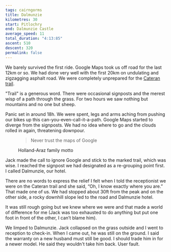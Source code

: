 ```yaml
---
tags: cairngorms
title: Dalmunzie
kilometres: 30
start: Pitlochry
end: Dalmunzie Castle
average_speed: 11
total_duration: "4:13:85"
ascent: 510
descent: 320
permalink: false
---
```


We barely survived the first ride. Google Maps took us off road for the last 12km or so. We had done very well with the first 20km on undulating and zigzagging asphalt road. We were completely unprepared for the [Cateran trail](https://www.pkct.org/cateran-trail).

"Trail" is a generous word. There were occasional signposts and the merest wisp of a path through the grass. For two hours we saw nothing but mountains and no one but sheep.

Panic set in around 18h. We were spent, legs and arms aching from pushing our bikes up this can-you-even-call-it-a-path. Google Maps started to diverge from the signposts. We had no idea where to go and the clouds rolled in again, threatening downpour.

<figure>
<blockquote>
Never trust the maps of Google
</blockquote>
<figcaption>Holland-Araz family motto</figcaption>
</figure>

Jack made the call to ignore Google and stick to the marked trail, which was wise. I reached the signpost we had designated as a re-grouping point first. I called Dalmunzie, our hotel.

There are no words to express the relief I felt when I told the receptionist we were on the Cateran trail and she said, “Oh, I know exactly where you are.” That made one of us. We had stopped about 30ft from the peak and on the other side, a rocky downhill slope led to the road and Dalmunzie hotel.

It was still rough going but we knew where we were and that made a world of difference for me (Jack was too exhausted to do anything but put one foot in front of the other, I can’t blame him).

We limped to Dalmunzie. Jack collapsed on the grass outside and I went to reception to check-in. When I came out, he was still on the ground. I said the warranty on a new husband must still be good. I should trade him in for a newer model. He said they wouldn't take him back. User fault.
